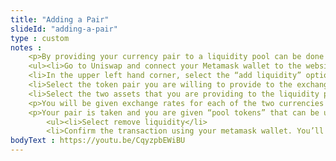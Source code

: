 ```yaml
--- 
title: "Adding a Pair"
slideId: "adding-a-pair"
type : custom     
notes : 
    <p>By providing your currency pair to a liquidity pool can be done in order to receive a return on your staked cryptocurrency. Uniswap works with both ether and ERC-20 tokens, as long as the necessary liquidity is present in the pool.</p>
    <ul><li>Go to Uniswap and connect your Metamask wallet to the website. This allows your wallet to directly interact with the DEX</li>
    <li>In the upper left hand corner, select the “add liquidity” option</li>
    <li>Select the token pair you are willing to provide to the exchange. You must provide the same value in each currency in order to maintain balance for the liquidity pool</li>
    <li>Select the two assets that you are providing to the liquidity pool</li></ul>
    <p>You will be given exchange rates for each of the two currencies you are providing in order to make sure that you are providing equal value of each currency to the pool. You will also be told the percentage of the currency you provided in relation to the entire pool, helping you calculate the expected interest gained.</p>
    <p>Your pair is taken and you are given “pool tokens” that can be used to claim your rewards. To remove your provided liquidity to claim your rewards, select the pool option from Uniswap’s home page and select the “your liquidity” option.</p>
        <ul><li>Select remove liquidity</li>
        <li>Confirm the transaction using your metamask wallet. You’ll get your original tokens back plus the interest gained from providing your pair to the liquidity pool</li></ul>
bodyText : https://youtu.be/CqyzpbEWiBU
---
```

